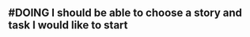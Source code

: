 ## #DOING I should be able to choose a story and task I would like to start
<!--
#story
created:2023-09-27T03:41:23.342Z
task-id:NHxZd
story-id:start-a-task-without-args
order:-10
-->